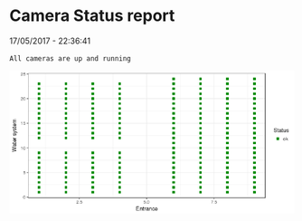Camera Status report
================
17/05/2017 - 22:36:41

    All cameras are up and running

![](camreport_files/figure-markdown_github/unnamed-chunk-2-1.png)
